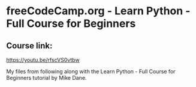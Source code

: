 # freeCodeCamp.org - Learn Python - Full Course for Beginners

## Course link:
https://youtu.be/rfscVS0vtbw

My files from following along with the Learn Python - Full Course for Beginners tutorial by Mike Dane.
